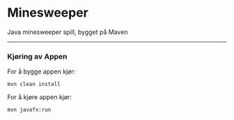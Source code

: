 # Minesweeper

Java minesweeper spill, bygget på Maven

---
### Kjøring av Appen

For å bygge appen kjør:

```
mvn clean install
```

For å kjøre appen kjør:
```
mvn javafx:run
```

